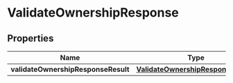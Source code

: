 # ValidateOwnershipResponse

## Properties
Name | Type | Description | Notes
------------ | ------------- | ------------- | -------------
**validateOwnershipResponseResult** | [**ValidateOwnershipResponseResult**](ValidateOwnershipResponseResult.md) |  |  [optional]
